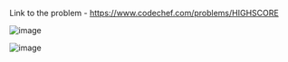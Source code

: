 Link to the problem - https://www.codechef.com/problems/HIGHSCORE


![image](https://user-images.githubusercontent.com/57552973/229276399-f9e1cec3-0922-4ee4-9b07-db2838e0e716.png)



![image](https://user-images.githubusercontent.com/57552973/229276407-a1e0edce-7303-4b64-8057-7af1448f447c.png)
